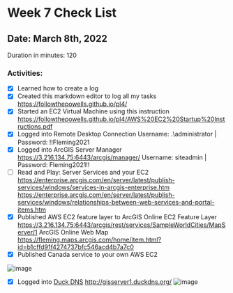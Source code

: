 # Week 7 Check List
<h2>Date: March 8th, 2022</h2>
Duration in minutes: 120<br>
<h3>Activities:</h3>


- [X] Learned how to create a log
- [X] Created this markdown editor to log all my tasks https://followthepowells.github.io/pl4/
- [X] Started an EC2 Virtual Machine using this instruction https://followthepowells.github.io/pl4/AWS%20EC2%20Startup%20Instructions.pdf
- [X] Logged into Remote Desktop Connection Username: .\administrator | Password: !!Fleming2021
- [X] Logged into ArcGIS Server Manager https://3.216.134.75:6443/arcgis/manager/ Username: siteadmin | Password: Fleming2021!!
- [ ] Read and Play: Server Services and your EC2
      https://enterprise.arcgis.com/en/server/latest/publish-services/windows/services-in-arcgis-enterprise.htm <br>
      https://enterprise.arcgis.com/en/server/latest/publish-services/windows/relationships-between-web-services-and-portal-items.htm
- [X] Published AWS EC2 feature layer to ArcGIS Online 
      EC2 Feature Layer https://3.216.134.75:6443/arcgis/rest/services/SampleWorldCities/MapServer/1
      ArcGIS Online Web Map https://fleming.maps.arcgis.com/home/item.html?id=b1cffd91f4274737bfc546acd4b7a7c0
- [X] Published Canada service to your own AWS EC2

![image](https://user-images.githubusercontent.com/91283924/157273896-0b7b8136-c93a-4d83-bbd7-ee38ebb6575d.png)


- [X] Logged into [Duck DNS](https://www.duckdns.org/) http://gisserver1.duckdns.org/
![image](https://user-images.githubusercontent.com/91283924/157281188-63577f49-0715-4c0f-9630-aef84f2a93af.png)

